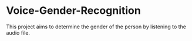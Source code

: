 # Voice-Gender-Recognition
This project aims to determine the gender of the person by listening to the audio file. 
